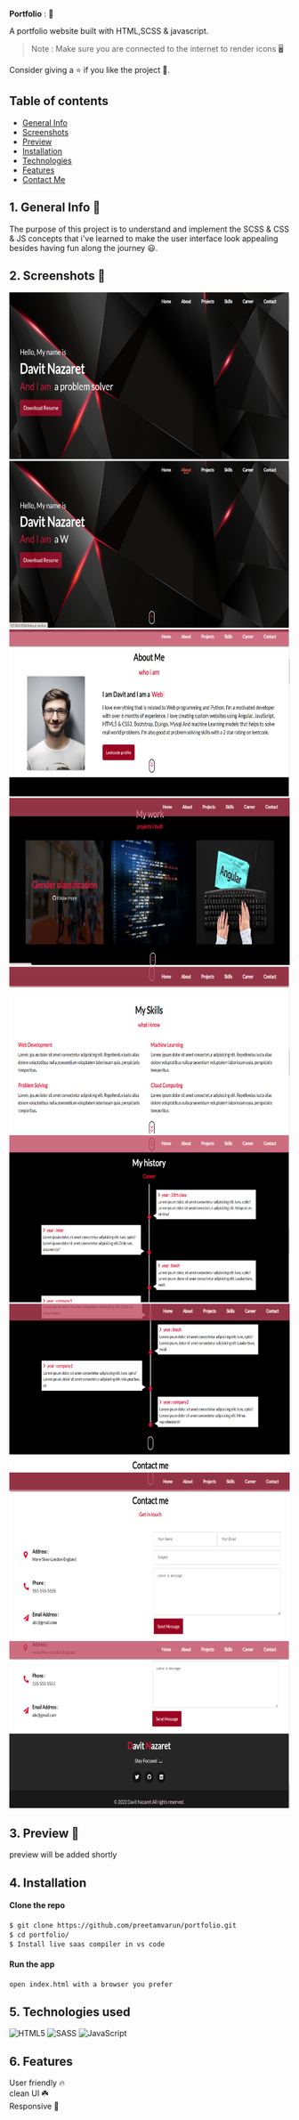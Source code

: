 **Portfolio** : :jack_o_lantern:

A portfolio website built with HTML,SCSS & javascript.

> Note : Make sure you are connected to the internet to render icons :desktop_computer:

Consider giving a :star: if you like the project :black_heart:. <br>

## Table of contents
- [General Info](#generalInfo)
- [Screenshots](#screenshots)
- [Preview](#preview)
- [Installation](#gettingStarted)
- [Technologies](#tech)
- [Features](#features)
- [Contact Me](#contactMe)

<a name = "generalInfo"> </a>
## 1. General Info 📝
The purpose of this project is to understand and implement the SCSS & CSS & JS concepts that i've learned to make the user interface look appealing besides having fun along the journey :smiley:.

<a name = "screenshots"> </a>
## 2. Screenshots :camera_flash:
<img src = "/portfolioImages/a.png" alt = "" height = 300 width = 600>
<img src = "/portfolioImages/b.png" alt = "" height = 300 width = 600>
<img src = "/portfolioImages/c.png" alt = "" height = 300 width = 600>
<img src = "/portfolioImages/d.png" alt = "" height = 300 width = 600>
<img src = "/portfolioImages/e.png" alt = "" height = 300 width = 600>
<img src = "/portfolioImages/f.png" alt = "" height = 300 width = 600>
<img src = "/portfolioImages/g.png" alt = "" height = 300 width = 600>
<img src = "/portfolioImages/h.png" alt = "" height = 300 width = 600>
<img src = "/portfolioImages/i.png" alt = "" height = 300 width = 600>

<a name = "preview"> </a>
## 3. Preview  :movie_camera:
preview will be added shortly

<a name = "gettingStarted"> </a>
## 4. Installation

#### Clone the repo

```sh
$ git clone https://github.com/preetamvarun/portfolio.git
$ cd portfolio/
$ Install live saas compiler in vs code
```

#### Run the app
```sh
open index.html with a browser you prefer
```
<a name = "tech"></a>
## 5. Technologies used 
![HTML5](https://img.shields.io/badge/html5-%23E34F26.svg?style=for-the-badge&logo=html5&logoColor=white)
![SASS](https://img.shields.io/badge/SASS-hotpink.svg?style=for-the-badge&logo=SASS&logoColor=white)
![JavaScript](https://img.shields.io/badge/javascript-%23323330.svg?style=for-the-badge&logo=javascript&logoColor=%23F7DF1E)

<a name = "Features"> </a>
## 6. Features
User friendly 🔥 <br>
clean UI   ☘️ <br>
Responsive 💙
